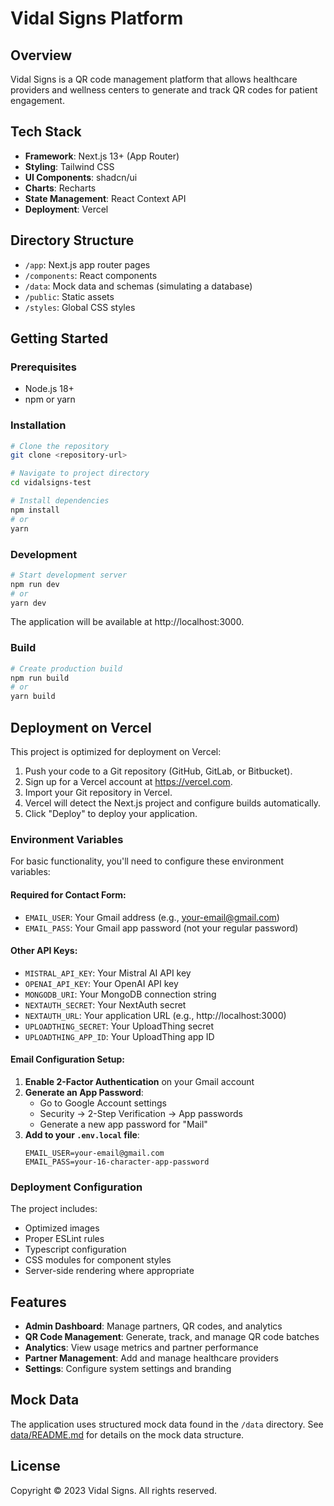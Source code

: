 # Vidal Signs Platform

## Overview

Vidal Signs is a QR code management platform that allows healthcare providers and wellness centers to generate and track QR codes for patient engagement.

## Tech Stack

- **Framework**: Next.js 13+ (App Router)
- **Styling**: Tailwind CSS
- **UI Components**: shadcn/ui
- **Charts**: Recharts
- **State Management**: React Context API
- **Deployment**: Vercel

## Directory Structure

- `/app`: Next.js app router pages
- `/components`: React components
- `/data`: Mock data and schemas (simulating a database)
- `/public`: Static assets
- `/styles`: Global CSS styles

## Getting Started

### Prerequisites

- Node.js 18+
- npm or yarn

### Installation

```bash
# Clone the repository
git clone <repository-url>

# Navigate to project directory
cd vidalsigns-test

# Install dependencies
npm install
# or
yarn
```

### Development

```bash
# Start development server
npm run dev
# or
yarn dev
```

The application will be available at http://localhost:3000.

### Build

```bash
# Create production build
npm run build
# or
yarn build
```

## Deployment on Vercel

This project is optimized for deployment on Vercel:

1. Push your code to a Git repository (GitHub, GitLab, or Bitbucket).
2. Sign up for a Vercel account at https://vercel.com.
3. Import your Git repository in Vercel.
4. Vercel will detect the Next.js project and configure builds automatically.
5. Click "Deploy" to deploy your application.

### Environment Variables

For basic functionality, you'll need to configure these environment variables:

#### Required for Contact Form:
- `EMAIL_USER`: Your Gmail address (e.g., your-email@gmail.com)
- `EMAIL_PASS`: Your Gmail app password (not your regular password)

#### Other API Keys:
- `MISTRAL_API_KEY`: Your Mistral AI API key
- `OPENAI_API_KEY`: Your OpenAI API key
- `MONGODB_URI`: Your MongoDB connection string
- `NEXTAUTH_SECRET`: Your NextAuth secret
- `NEXTAUTH_URL`: Your application URL (e.g., http://localhost:3000)
- `UPLOADTHING_SECRET`: Your UploadThing secret
- `UPLOADTHING_APP_ID`: Your UploadThing app ID

#### Email Configuration Setup:

1. **Enable 2-Factor Authentication** on your Gmail account
2. **Generate an App Password**:
   - Go to Google Account settings
   - Security → 2-Step Verification → App passwords
   - Generate a new app password for "Mail"
3. **Add to your `.env.local` file**:
   ```
   EMAIL_USER=your-email@gmail.com
   EMAIL_PASS=your-16-character-app-password
   ```

### Deployment Configuration

The project includes:

- Optimized images
- Proper ESLint rules
- Typescript configuration
- CSS modules for component styles
- Server-side rendering where appropriate

## Features

- **Admin Dashboard**: Manage partners, QR codes, and analytics
- **QR Code Management**: Generate, track, and manage QR code batches
- **Analytics**: View usage metrics and partner performance
- **Partner Management**: Add and manage healthcare providers
- **Settings**: Configure system settings and branding

## Mock Data

The application uses structured mock data found in the `/data` directory. See [data/README.md](./data/README.md) for details on the mock data structure.

## License

Copyright © 2023 Vidal Signs. All rights reserved.
